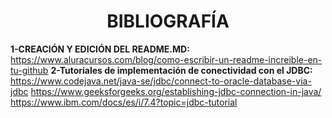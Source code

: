 <h1 align="center"> BIBLIOGRAFÍA </h1>

**1-CREACIÓN Y EDICIÓN DEL README.MD:**
        https://www.aluracursos.com/blog/como-escribir-un-readme-increible-en-tu-github
**2-Tutoriales de implementación de conectividad con el JDBC:**
        https://www.codejava.net/java-se/jdbc/connect-to-oracle-database-via-jdbc
        https://www.geeksforgeeks.org/establishing-jdbc-connection-in-java/
        https://www.ibm.com/docs/es/i/7.4?topic=jdbc-tutorial
